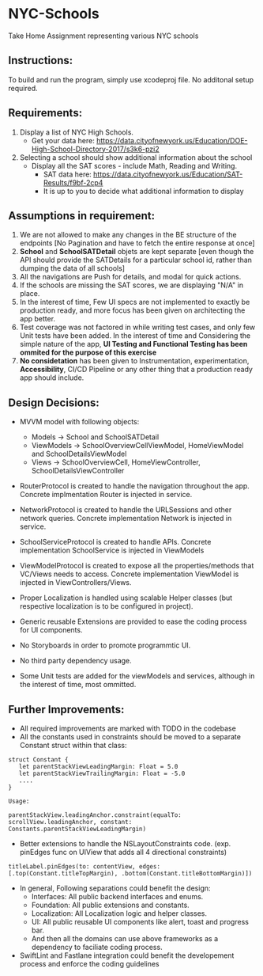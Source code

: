 # NYC-Schools
Take Home Assignment representing various NYC schools 

## Instructions: 
To build and run the program, simply use xcodeproj file. No additonal setup required.

## Requirements: 
1) Display a list of NYC High Schools.
    * Get your data here: https://data.cityofnewyork.us/Education/DOE-High-School-Directory-2017/s3k6-pzi2
2) Selecting a school should show additional information about the school
    * Display all the SAT scores - include Math, Reading and Writing.
        * SAT data here: https://data.cityofnewyork.us/Education/SAT-Results/f9bf-2cp4
        * It is up to you to decide what additional information to display
        
## Assumptions in requirement: 
1) We are not allowed to make any changes in the BE structure of the endpoints [No Pagination and have to fetch the entire response at once]
2) **School** and **SchoolSATDetail** objets are kept separate [even though the API should provide the SATDetails for a particular school id, rather than dumping the data of all schools] 
3) All the navigations are Push for details, and modal for quick actions. 
4) If the schools are missing the SAT scores, we are displaying "N/A" in place.
5) In the interest of time, Few UI specs are not implemented to exactly be production ready, and more focus has been given on architecting the app better. 
6) Test coverage was not factored in while writing test cases, and only few Unit tests have been added. In the interest of time and Considering the simple nature of the app, **UI Testing and Functional Testing has been ommited for the purpose of this exercise** 
7) **No considetation** has been given to Instrumentation, experimentation, **Accessibility**, CI/CD Pipeline or any other thing that a production ready app should include. 

## Design Decisions: 
* MVVM model with following objects: 
  * Models -> School and SchoolSATDetail
  * ViewModels ->  SchoolOverviewCellViewModel, HomeViewModel and SchoolDetailsViewModel 
  * Views ->  SchoolOverviewCell, HomeViewController, SchoolDetailsViewController

* RouterProtocol is created to handle the navigation throughout the app. Concrete implmentation Router is injected in service. 
* NetworkProtocol is created to handle the URLSessions and other network queries. Concrete implementation Network is injected in service.
* SchoolServiceProtocol is created to handle APIs. Concrete implementation SchoolService is injected in ViewModels
* ViewModelProtocol is created to expose all the properties/methods that VC/Views needs to access. Concrete implementation ViewModel is injected in ViewControllers/Views.
* Proper Localization is handled using scalable Helper classes (but respective localization is to be configured in project).
* Generic reusable Extensions are provided to ease the coding process for UI components. 
* No Storyboards in order to promote programmtic UI.
* No third party dependency usage.
* Some Unit tests are added for the viewModels and services, although in the interest of time, most ommitted.

## Further Improvements: 
* All required improvements are marked with TODO in the codebase 
* All the constants used in constraints should be moved to a separate Constant struct within that class: 
```
struct Constant {
   let parentStackViewLeadingMargin: Float = 5.0 
   let parentStackViewTrailingMargin: Float = -5.0
   ....
}

Usage: 

parentStackView.leadingAnchor.constraint(equalTo: scrollView.leadingAnchor, constant: Constants.parentStackViewLeadingMargin)

```

* Better extensions to handle the NSLayoutConstraints code. (exp. pinEdges func on UIView that adds all 4 directional constraints)

```
titleLabel.pinEdges(to: contentView, edges: [.top(Constant.titleTopMargin), .bottom(Constant.titleBottomMargin)])
```
* In general, Following separations could benefit the design: 
  * Interfaces: All public backend interfaces and enums.
  * Foundation: All public extensions and constants.
  * Localization: All Localization logic and helper classes. 
  * UI: All public reusable UI components like alert, toast and progress bar. 
  * And then all the domains can use above frameworks as a dependency to faciliate coding process. 
* SwiftLint and Fastlane integration could benefit the developement process and enforce the coding guidelines 
